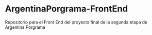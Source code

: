 # ArgentinaPorgrama-FrontEnd
Repositorio para el Front End del proyecto final de la segunda etapa de Argentina Porgrama

